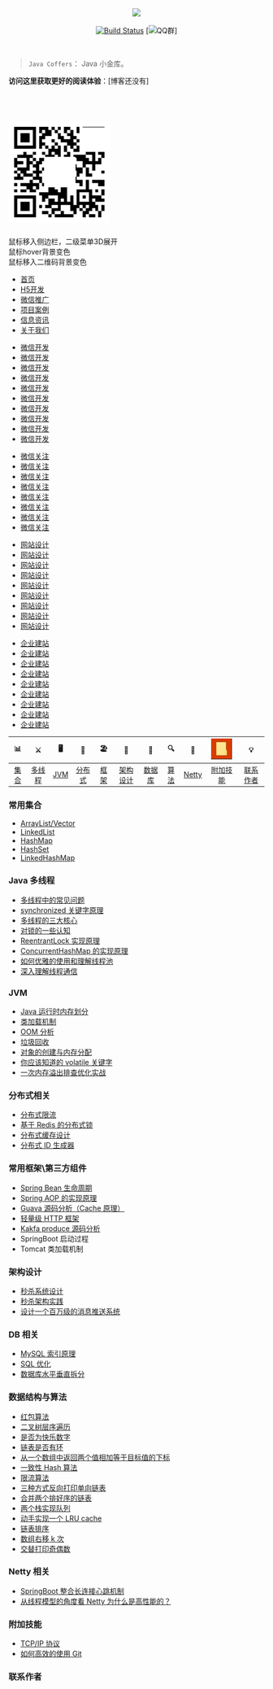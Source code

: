
<link rel="stylesheet" type="text/css" href="./style/css/index.css">

<div align="center">  

<img src="https://ws1.sinaimg.cn/large/0069RVTdly1fubocn5pxaj30go082dg1.jpg" width=""/> 
<br/>

[![Build Status](https://travis-ci.org/zgm1547497656/ZGMCoffers.svg?branch=master)](https://travis-ci.org/zgm1547497656/ZGMCoffers)
[![QQ群](https://img.shields.io/badge/QQ%E7%BE%A4-787381170-yellowgreen.svg)]

[qq0groupsvg]: https://img.shields.io/badge/QQ%E7%BE%A4-787381170-yellowgreen.svg
[qq0group]: https://jq.qq.com/?_wv=1027&k=5HPYvQk

</div><br>


> `Java Coffers`： Java 小金库。

**访问这里获取更好的阅读体验**：[博客还没有]

<br/>

<div class="wrap">
	<div class="logo">
	 <h1><a href="#"><img src="./style/images/code.png"></a></h1>
	</div>
	<p>鼠标移入侧边栏，二级菜单3D展开</br>鼠标hover背景变色</br>鼠标移入二维码背景变色</p>

</div>
<div class="nav-main">
<div class="nav-box">
<div class="nav">
  <ul class="nav-ul">
  	<li><a href="#" class="home"><span>首页</span></a></li>
  	<li><a href="#" class="develop"><span>H5开发</span></a></li>
  	<li><a href="#" class="wechat"><span>微信推广</span></a></li>
  	<li><a href="#" class="case"><span>项目案例</span></a></li>
  	<li><a href="#" class="news"><span>信息资讯</span></a></li>
  	<li><a href="#" class="contact"><span>关于我们</span></a></li>
  </ul>
</div>
<div class="nav-slide">
    <div class="nav-slide-o"></div>
    <div class="nav-slide-o">
    	<ul>
    		<li><a href="#"><span>微信开发</span></a></li>
    		<li><a href="#"><span>微信开发</span></a></li>
    		<li><a href="#"><span>微信开发</span></a></li>
    		<li><a href="#"><span>微信开发</span></a></li>
    		<li><a href="#"><span>微信开发</span></a></li>
    		<li><a href="#"><span>微信开发</span></a></li>
    		<li><a href="#"><span>微信开发</span></a></li>
    		<li><a href="#"><span>微信开发</span></a></li>
    		<li><a href="#"><span>微信开发</span></a></li>
    		<li><a href="#"><span>微信开发</span></a></li>
    	</ul>
    </div>
    <div class="nav-slide-o">
    	<ul>
    		<li><a href="#"><span>微信关注</span></a></li>
    		<li><a href="#"><span>微信关注</span></a></li>
    		<li><a href="#"><span>微信关注</span></a></li>
    		<li><a href="#"><span>微信关注</span></a></li>
    		<li><a href="#"><span>微信关注</span></a></li>
    		<li><a href="#"><span>微信关注</span></a></li>
    		<li><a href="#"><span>微信关注</span></a></li>
    		<li><a href="#"><span>微信关注</span></a></li>
    	</ul>
    </div>
    <div class="nav-slide-o">
    	<ul>
    		<li><a href="#"><span>网站设计</span></a></li>
    		<li><a href="#"><span>网站设计</span></a></li>
    		<li><a href="#"><span>网站设计</span></a></li>
    		<li><a href="#"><span>网站设计</span></a></li>
    		<li><a href="#"><span>网站设计</span></a></li>
    		<li><a href="#"><span>网站设计</span></a></li>
    		<li><a href="#"><span>网站设计</span></a></li>
    		<li><a href="#"><span>网站设计</span></a></li>
    		<li><a href="#"><span>网站设计</span></a></li>
    	</ul>
    </div>
    <div class="nav-slide-o">
    	<ul>
    		<li><a href="#"><span>企业建站</span></a></li>
    		<li><a href="#"><span>企业建站</span></a></li>
    		<li><a href="#"><span>企业建站</span></a></li>
    		<li><a href="#"><span>企业建站</span></a></li>
    		<li><a href="#"><span>企业建站</span></a></li>
    		<li><a href="#"><span>企业建站</span></a></li>
    		<li><a href="#"><span>企业建站</span></a></li>
    		<li><a href="#"><span>企业建站</span></a></li>
    		<li><a href="#"><span>企业建站</span></a></li>
    	</ul>
    </div>
</div>
</div>
</div>

<script type="text/javascript" src="./style/js/jquery-1.9.1.min.js"></script>
<script type="text/javascript">
	$(function(){
	var thisTime;
	$('.nav-ul li').mouseleave(function(even){
			thisTime	=	setTimeout(thisMouseOut,1000);
	})

	$('.nav-ul li').mouseenter(function(){
		clearTimeout(thisTime);
		var thisUB	=	$('.nav-ul li').index($(this));
		if($.trim($('.nav-slide-o').eq(thisUB).html()) != "")
		{
			$('.nav-slide').addClass('hover');
			$('.nav-slide-o').hide();
			$('.nav-slide-o').eq(thisUB).show();
		}
		else{
			$('.nav-slide').removeClass('hover');
		}
		
	})
	
	function thisMouseOut(){
		$('.nav-slide').removeClass('hover');
	}
	 
	$('.nav-slide').mouseenter(function(){
		clearTimeout(thisTime);
		$('.nav-slide').addClass('hover');
	})
	$('.nav-slide').mouseleave(function(){
		$('.nav-slide').removeClass('hover');
	})

})
</script>



| 📊 |⚔️ | 🖥 | 🚏 | 🏖  | 🌁| 📮 | 🔍 | 🚀 | <img src="style/images/fujiajineng.jpg" title='images' style='max-width:600px'></img>  |💡
| :--------: | :---------: | :---------: | :---------: | :---------: | :---------:| :---------: | :-------: | :-------:| :------:|:------:|
| [集合](#常用集合) | [多线程](#java-多线程)|[JVM](#jvm) | [分布式](#分布式相关) |[框架](#常用框架第三方组件)|[架构设计](#架构设计)| [数据库](#db-相关) |[算法](#数据结构与算法)|[Netty](#netty-相关)| [附加技能](#附加技能)|[联系作者](#联系作者) |



### 常用集合
- [ArrayList/Vector](https://github.com/zgm1547497656/ZGMCoffers/blob/master/MD/ArrayList.md)
- [LinkedList](https://github.com/zgm1547497656/ZGMCoffers/master/blob/MD/LinkedList.md)
- [HashMap](https://github.com/zgm1547497656/ZGMCoffers/blob/master/MD/HashMap.md)
- [HashSet](https://github.com/zgm1547497656/ZGMCoffers/blob/master/MD/collection/HashSet.md)
- [LinkedHashMap](https://github.com/zgm1547497656/ZGMCoffers/blob/master/MD/collection/LinkedHashMap.md)

### Java 多线程
- [多线程中的常见问题](https://github.com/zgm1547497656/ZGMCoffers/blob/master/MD/Thread-common-problem.md)
- [synchronized 关键字原理](https://github.com/zgm1547497656/ZGMCoffers/blob/master/MD/Synchronize.md)
- [多线程的三大核心](https://github.com/zgm1547497656/ZGMCoffers/blob/master/MD/Threadcore.md)
- [对锁的一些认知](https://github.com/zgm1547497656/ZGMCoffers/blob/master/MD/Java-lock.md)
- [ReentrantLock 实现原理 ](https://github.com/zgm1547497656/ZGMCoffers/blob/master/MD/ReentrantLock.md)
- [ConcurrentHashMap 的实现原理](https://github.com/zgm1547497656/ZGMCoffers/blob/master/MD/ConcurrentHashMap.md)
- [如何优雅的使用和理解线程池](https://github.com/zgm1547497656/ZGMCoffers/blob/master/MD/ThreadPoolExecutor.md)
- [深入理解线程通信](https://github.com/zgm1547497656/ZGMCoffers/blob/master/MD/concurrent/thread-communication.md)

### JVM
- [Java 运行时内存划分](https://github.com/zgm1547497656/ZGMCoffers/blob/master/MD/MemoryAllocation.md)
-  [类加载机制](https://github.com/zgm1547497656/ZGMCoffers/blob/master/MD/ClassLoad.md)
-  [OOM 分析](https://github.com/zgm1547497656/ZGMCoffers/blob/master/MD/OOM-analysis.md)
- [垃圾回收](https://github.com/zgm1547497656/ZGMCoffers/blob/master/MD/GarbageCollection.md)
- [对象的创建与内存分配](https://github.com/zgm1547497656/ZGMCoffers/blob/master/MD/newObject.md)
- [你应该知道的 volatile 关键字](https://github.com/zgm1547497656/ZGMCoffers/blob/master/MD/concurrent/volatile.md)
- [一次内存溢出排查优化实战](https://crossoverjie.top/2018/08/29/java-senior/OOM-Disruptor/)

### 分布式相关

- [分布式限流](http://crossoverjie.top/2018/04/28/sbc/sbc7-Distributed-Limit/)
- [基于 Redis 的分布式锁](http://crossoverjie.top/2018/03/29/distributed-lock/distributed-lock-redis/)
- [分布式缓存设计](https://github.com/zgm1547497656/ZGMCoffers/blob/master/MD/Cache-design.md)
- [分布式 ID 生成器](https://github.com/zgm1547497656/ZGMCoffers/blob/master/MD/ID-generator.md)

### 常用框架\第三方组件

- [Spring Bean 生命周期](https://github.com/zgm1547497656/ZGMCoffers/blob/master/MD/spring/spring-bean-lifecycle.md)
- [Spring AOP 的实现原理](https://github.com/zgm1547497656/ZGMCoffers/blob/master/MD/SpringAOP.md) 
- [Guava 源码分析（Cache 原理）](https://crossoverjie.top/2018/06/13/guava/guava-cache/)
- [轻量级 HTTP 框架](https://github.com/crossoverJie/cicada)
- [Kakfa produce 源码分析](https://github.com/crossoverJie/JCSprout/blob/master/MD/kafka/kafka-product.md)
- SpringBoot 启动过程
- Tomcat 类加载机制


### 架构设计
- [秒杀系统设计](https://github.com/zgm1547497656/ZGMCoffers/blob/master/MD/Spike.md)
- [秒杀架构实践](http://crossoverjie.top/2018/05/07/ssm/SSM18-seconds-kill/)
- [设计一个百万级的消息推送系统](https://github.com/zgm1547497656/ZGMCoffers/blob/master/MD/architecture-design/million-sms-push.md)

### DB 相关

- [MySQL 索引原理](https://github.com/zgm1547497656/ZGMCoffers/blob/master/MD/MySQL-Index.md)
- [SQL 优化](https://github.com/zgm1547497656/ZGMCoffers/blob/master/MD/SQL-optimization.md)
- [数据库水平垂直拆分](https://github.com/zgm1547497656/ZGMCoffers/blob/master/MD/DB-split.md)

### 数据结构与算法
- [红包算法](https://github.com/zgm1547497656/ZGMCoffers/blob/master/src/main/java/com/crossoverjie/red/RedPacket.java)
- [二叉树层序遍历](https://github.com/zgm1547497656/ZGMCoffers/blob/master/src/main/java/com/crossoverjie/algorithm/BinaryNode.java#L76-L101)
- [是否为快乐数字](https://github.com/zgm1547497656/ZGMCoffers/blob/master/src/main/java/com/crossoverjie/algorithm/HappyNum.java#L38-L55)
- [链表是否有环](https://github.com/zgm1547497656/ZGMCoffers/blob/master/src/main/java/com/crossoverjie/algorithm/LinkLoop.java#L32-L59)
- [从一个数组中返回两个值相加等于目标值的下标](https://github.com/zgm1547497656/ZGMCoffers/blob/master/src/main/java/com/crossoverjie/algorithm/TwoSum.java#L38-L59)
- [一致性 Hash 算法](https://github.com/zgm1547497656/ZGMCoffers/blob/master/MD/Consistent-Hash.md)
- [限流算法](https://github.com/zgm1547497656/ZGMCoffers/blob/master/MD/Limiting.md)
- [三种方式反向打印单向链表](https://github.com/zgm1547497656/ZGMCoffers/blob/master/src/main/java/com/crossoverjie/algorithm/ReverseNode.java)
- [合并两个排好序的链表](https://github.com/zgm1547497656/ZGMCoffers/blob/master/src/main/java/com/crossoverjie/algorithm/MergeTwoSortedLists.java)
- [两个栈实现队列](https://github.com/zgm1547497656/ZGMCoffers/blob/master/src/main/java/com/crossoverjie/algorithm/TwoStackQueue.java)
- [动手实现一个 LRU cache](http://crossoverjie.top/2018/04/07/algorithm/LRU-cache/)
- [链表排序](./src/main/java/com/crossoverjie/algorithm/LinkedListMergeSort.java)
- [数组右移 k 次](./src/main/java/com/crossoverjie/algorithm/ArrayKShift.java)
-  [交替打印奇偶数](https://github.com/zgm1547497656/ZGMCoffers/blob/master/src/main/java/com/crossoverjie/actual/TwoThread.java)

### Netty 相关
- [SpringBoot 整合长连接心跳机制](https://crossoverjie.top/2018/05/24/netty/Netty(1)TCP-Heartbeat/)
- [从线程模型的角度看 Netty 为什么是高性能的？](https://crossoverjie.top/2018/07/04/netty/Netty(2)Thread-model/)

### 附加技能

- [TCP/IP 协议](https://github.com/zgm1547497656/ZGMCoffers/blob/master/MD/TCP-IP.md)
- [如何高效的使用 Git](https://github.com/zgm1547497656/ZGMCoffers/blob/master/MD/additional-skills/how-to-use-git-efficiently.md)


### 联系作者

> 

<img src="" width="300"/> 
